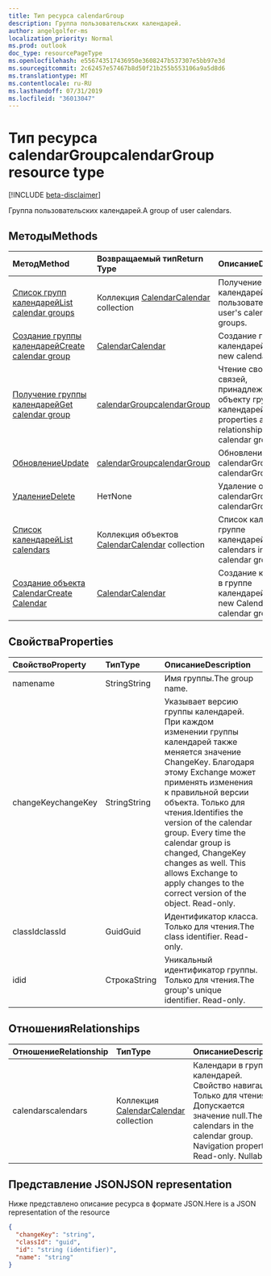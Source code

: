 ```yaml
---
title: Тип ресурса calendarGroup
description: Группа пользовательских календарей.
author: angelgolfer-ms
localization_priority: Normal
ms.prod: outlook
doc_type: resourcePageType
ms.openlocfilehash: e556743517436950e3608247b537307e5bb97e3d
ms.sourcegitcommit: 2c62457e57467b8d50f21b255b553106a9a5d8d6
ms.translationtype: MT
ms.contentlocale: ru-RU
ms.lasthandoff: 07/31/2019
ms.locfileid: "36013047"
---
```

# <a name="calendargroup-resource-type"></a><span data-ttu-id="f5513-103">Тип ресурса calendarGroup</span><span class="sxs-lookup"><span data-stu-id="f5513-103">calendarGroup resource type</span></span>

[!INCLUDE [beta-disclaimer](../../includes/beta-disclaimer.md)]

<span data-ttu-id="f5513-104">Группа пользовательских календарей.</span><span class="sxs-lookup"><span data-stu-id="f5513-104">A group of user calendars.</span></span>

## <a name="methods"></a><span data-ttu-id="f5513-105">Методы</span><span class="sxs-lookup"><span data-stu-id="f5513-105">Methods</span></span>

| <span data-ttu-id="f5513-106">Метод</span><span class="sxs-lookup"><span data-stu-id="f5513-106">Method</span></span>                                                      | <span data-ttu-id="f5513-107">Возвращаемый тип</span><span class="sxs-lookup"><span data-stu-id="f5513-107">Return Type</span></span>                        | <span data-ttu-id="f5513-108">Описание</span><span class="sxs-lookup"><span data-stu-id="f5513-108">Description</span></span>                                                   |
| :---------------------------------------------------------- | :--------------------------------- | :------------------------------------------------------------ |
| [<span data-ttu-id="f5513-109">Список групп календарей</span><span class="sxs-lookup"><span data-stu-id="f5513-109">List calendar groups</span></span>](../api/user-list-calendargroups.md)  | <span data-ttu-id="f5513-110">Коллекция [Calendar](calendar.md)</span><span class="sxs-lookup"><span data-stu-id="f5513-110">[Calendar](calendar.md) collection</span></span> | <span data-ttu-id="f5513-111">Получение групп календарей пользователя.</span><span class="sxs-lookup"><span data-stu-id="f5513-111">Get the user's calendar groups.</span></span>                               |
| [<span data-ttu-id="f5513-112">Создание группы календарей</span><span class="sxs-lookup"><span data-stu-id="f5513-112">Create calendar group</span></span>](../api/user-post-calendargroups.md) | [<span data-ttu-id="f5513-113">Calendar</span><span class="sxs-lookup"><span data-stu-id="f5513-113">Calendar</span></span>](calendar.md)            | <span data-ttu-id="f5513-114">Создание группы календарей.</span><span class="sxs-lookup"><span data-stu-id="f5513-114">Create a new calendar group.</span></span>                                  |
| [<span data-ttu-id="f5513-115">Получение группы календарей</span><span class="sxs-lookup"><span data-stu-id="f5513-115">Get calendar group</span></span>](../api/calendargroup-get.md)           | [<span data-ttu-id="f5513-116">calendarGroup</span><span class="sxs-lookup"><span data-stu-id="f5513-116">calendarGroup</span></span>](calendargroup.md)  | <span data-ttu-id="f5513-117">Чтение свойств и связей, принадлежащих объекту группы календарей.</span><span class="sxs-lookup"><span data-stu-id="f5513-117">Read properties and relationships of a calendar group object.</span></span> |
| [<span data-ttu-id="f5513-118">Обновление</span><span class="sxs-lookup"><span data-stu-id="f5513-118">Update</span></span>](../api/calendargroup-update.md)                    | [<span data-ttu-id="f5513-119">calendarGroup</span><span class="sxs-lookup"><span data-stu-id="f5513-119">calendarGroup</span></span>](calendargroup.md)  | <span data-ttu-id="f5513-120">Обновление объекта calendarGroup.</span><span class="sxs-lookup"><span data-stu-id="f5513-120">Update calendarGroup object.</span></span>                                  |
| [<span data-ttu-id="f5513-121">Удаление</span><span class="sxs-lookup"><span data-stu-id="f5513-121">Delete</span></span>](../api/calendargroup-delete.md)                    | <span data-ttu-id="f5513-122">Нет</span><span class="sxs-lookup"><span data-stu-id="f5513-122">None</span></span>                               | <span data-ttu-id="f5513-123">Удаление объекта calendarGroup.</span><span class="sxs-lookup"><span data-stu-id="f5513-123">Delete calendarGroup object.</span></span>                                  |
| [<span data-ttu-id="f5513-124">Список календарей</span><span class="sxs-lookup"><span data-stu-id="f5513-124">List calendars</span></span>](../api/calendargroup-list-calendars.md)    | <span data-ttu-id="f5513-125">Коллекция объектов [Calendar](calendar.md)</span><span class="sxs-lookup"><span data-stu-id="f5513-125">[Calendar](calendar.md) collection</span></span> | <span data-ttu-id="f5513-126">Список календарей в группе календарей.</span><span class="sxs-lookup"><span data-stu-id="f5513-126">List calendars in a calendar group.</span></span>                           |
| [<span data-ttu-id="f5513-127">Создание объекта Calendar</span><span class="sxs-lookup"><span data-stu-id="f5513-127">Create Calendar</span></span>](../api/calendargroup-post-calendars.md)   | [<span data-ttu-id="f5513-128">Calendar</span><span class="sxs-lookup"><span data-stu-id="f5513-128">Calendar</span></span>](calendar.md)            | <span data-ttu-id="f5513-129">Создание календаря в группе календарей.</span><span class="sxs-lookup"><span data-stu-id="f5513-129">Create a new Calendar in a calendar group.</span></span>                    |

## <a name="properties"></a><span data-ttu-id="f5513-130">Свойства</span><span class="sxs-lookup"><span data-stu-id="f5513-130">Properties</span></span>

| <span data-ttu-id="f5513-131">Свойство</span><span class="sxs-lookup"><span data-stu-id="f5513-131">Property</span></span>  | <span data-ttu-id="f5513-132">Тип</span><span class="sxs-lookup"><span data-stu-id="f5513-132">Type</span></span>   | <span data-ttu-id="f5513-133">Описание</span><span class="sxs-lookup"><span data-stu-id="f5513-133">Description</span></span>                                                                                                                                                                                               |
| :-------- | :----- | :-------------------------------------------------------------------------------------------------------------------------------------------------------------------------------------------------------- |
| <span data-ttu-id="f5513-134">name</span><span class="sxs-lookup"><span data-stu-id="f5513-134">name</span></span>      | <span data-ttu-id="f5513-135">String</span><span class="sxs-lookup"><span data-stu-id="f5513-135">String</span></span> | <span data-ttu-id="f5513-136">Имя группы.</span><span class="sxs-lookup"><span data-stu-id="f5513-136">The group name.</span></span>                                                                                                                                                                                           |
| <span data-ttu-id="f5513-137">changeKey</span><span class="sxs-lookup"><span data-stu-id="f5513-137">changeKey</span></span> | <span data-ttu-id="f5513-138">String</span><span class="sxs-lookup"><span data-stu-id="f5513-138">String</span></span> | <span data-ttu-id="f5513-p101">Указывает версию группы календарей. При каждом изменении группы календарей также меняется значение ChangeKey. Благодаря этому Exchange может применять изменения к правильной версии объекта. Только для чтения.</span><span class="sxs-lookup"><span data-stu-id="f5513-p101">Identifies the version of the calendar group. Every time the calendar group is changed, ChangeKey changes as well. This allows Exchange to apply changes to the correct version of the object. Read-only.</span></span> |
| <span data-ttu-id="f5513-143">classId</span><span class="sxs-lookup"><span data-stu-id="f5513-143">classId</span></span>   | <span data-ttu-id="f5513-144">Guid</span><span class="sxs-lookup"><span data-stu-id="f5513-144">Guid</span></span>   | <span data-ttu-id="f5513-p102">Идентификатор класса. Только для чтения.</span><span class="sxs-lookup"><span data-stu-id="f5513-p102">The class identifier. Read-only.</span></span>                                                                                                                                                                          |
| <span data-ttu-id="f5513-147">id</span><span class="sxs-lookup"><span data-stu-id="f5513-147">id</span></span>        | <span data-ttu-id="f5513-148">Строка</span><span class="sxs-lookup"><span data-stu-id="f5513-148">String</span></span> | <span data-ttu-id="f5513-p103">Уникальный идентификатор группы. Только для чтения.</span><span class="sxs-lookup"><span data-stu-id="f5513-p103">The group's unique identifier. Read-only.</span></span>                                                                                                                                                                 |

## <a name="relationships"></a><span data-ttu-id="f5513-151">Отношения</span><span class="sxs-lookup"><span data-stu-id="f5513-151">Relationships</span></span>

| <span data-ttu-id="f5513-152">Отношение</span><span class="sxs-lookup"><span data-stu-id="f5513-152">Relationship</span></span> | <span data-ttu-id="f5513-153">Тип</span><span class="sxs-lookup"><span data-stu-id="f5513-153">Type</span></span>                               | <span data-ttu-id="f5513-154">Описание</span><span class="sxs-lookup"><span data-stu-id="f5513-154">Description</span></span>                                                                    |
| :----------- | :--------------------------------- | :----------------------------------------------------------------------------- |
| <span data-ttu-id="f5513-155">calendars</span><span class="sxs-lookup"><span data-stu-id="f5513-155">calendars</span></span>    | <span data-ttu-id="f5513-156">Коллекция [Calendar](calendar.md)</span><span class="sxs-lookup"><span data-stu-id="f5513-156">[Calendar](calendar.md) collection</span></span> | <span data-ttu-id="f5513-p104">Календари в группе календарей. Свойство навигации. Только для чтения. Допускается значение null.</span><span class="sxs-lookup"><span data-stu-id="f5513-p104">The calendars in the calendar group. Navigation property. Read-only. Nullable.</span></span> |

## <a name="json-representation"></a><span data-ttu-id="f5513-161">Представление JSON</span><span class="sxs-lookup"><span data-stu-id="f5513-161">JSON representation</span></span>

<span data-ttu-id="f5513-162">Ниже представлено описание ресурса в формате JSON.</span><span class="sxs-lookup"><span data-stu-id="f5513-162">Here is a JSON representation of the resource</span></span>

<!-- {
  "blockType": "resource",
  "optionalProperties": [
    "calendars"
  ],
  "keyProperty": "id",
  "@odata.type": "microsoft.graph.calendarGroup"
}-->

```json
{
  "changeKey": "string",
  "classId": "guid",
  "id": "string (identifier)",
  "name": "string"
}
```

<!-- uuid: 8fcb5dbc-d5aa-4681-8e31-b001d5168d79
2015-10-25 14:57:30 UTC -->

<!--
{
  "type": "#page.annotation",
  "description": "calendarGroup resource",
  "keywords": "",
  "section": "documentation",
  "tocPath": "",
  "suppressions": []
}
-->
